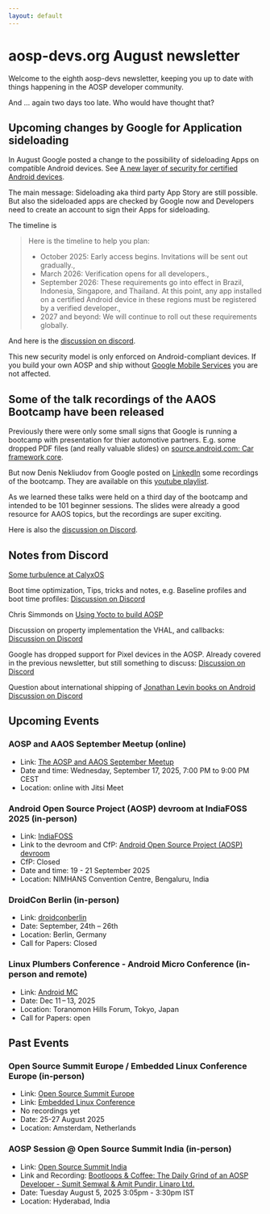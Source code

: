 ```yaml
---
layout: default
---
```


# aosp-devs.org August newsletter

Welcome to the eighth aosp-devs newsletter, keeping you up to date with things
happening in the AOSP developer community.

And … again two days too late. Who would have thought that?


## Upcoming changes by Google for Application sideloading

In August Google posted a change to the possibility of sideloading Apps on
compatible Android devices. See
[A new layer of security for certified Android devices](https://android-developers.googleblog.com/2025/08/elevating-android-security.html).

The main message: Sideloading aka third party App Story are still possible. But
also the sideloaded apps are checked by Google now and Developers need to
create an account to sign their Apps for sideloading.

The timeline is

>  Here is the timeline to help you plan:
>
> * October 2025: Early access begins. Invitations will be sent out gradually.,
> * March 2026: Verification opens for all developers.,
> * September 2026: These requirements go into effect in Brazil, Indonesia, Singapore, and Thailand. At this point, any app installed on a certified Android device in these regions must be registered by a verified developer.,
> * 2027 and beyond: We will continue to roll out these requirements globally.

And here is the [discussion on discord](https://discord.com/channels/1294292505419841678/1294292505927487510/1412024397916672092).

This new security model is only enforced on Android-compliant devices. If you
build your own AOSP and ship without
[Google Mobile Services](https://en.wikipedia.org/wiki/Google_Mobile_Services)
you are not affected.


## Some of the talk recordings of the AAOS Bootcamp have been released

Previously there were only some small signs that Google is running a bootcamp
with presentation for thier automotive partners. E.g. some dropped PDF files (and
really valuable slides) on
[source.android.com: Car framework core](https://source.android.com/docs/automotive/car-framework-core).

But now Denis Nekliudov from Google posted on
[LinkedIn](https://www.linkedin.com/posts/nekdenis_if-you-ever-wondered-what-is-the-android-activity-7361247882152153088-dHdn/)
some recordings of the bootcamp. They are available on this
[youtube playlist](https://www.youtube.com/playlist?list=PLWz5rJ2EKKc9meeN35UTsUJpbt7nZWXHf).

As we learned these talks were held on a third day of the bootcamp and intended
to be 101 beginner sessions. The slides were already a good resource for AAOS
topics, but the recordings are super exciting.

Here is also the [discussion on Discord](https://discord.com/channels/1294292505419841678/1309452712852721696/1405201266077995129).


## Notes from Discord

[Some turbulence at CalyxOS](https://lwn.net/Articles/1033042/)

Boot time optimization, Tips, tricks and notes, e.g. Baseline profiles and boot time profiles:
[Discussion on Discord](https://discord.com/channels/1294292505419841678/1309452712852721696/1405082820333801482)

Chris Simmonds on [Using Yocto to build AOSP](https://www.linkedin.com/pulse/using-yocto-build-aosp-chris-simmonds-ymhof/)

Discussion on property implementation the VHAL, and callbacks:
[Discussion on Discord](https://discord.com/channels/1294292505419841678/1294292505927487510/1407621420879450112)

Google has dropped support for Pixel devices in the AOSP. Already covered in
the previous newsletter, but still something to discuss:
[Discussion on Discord](https://discord.com/channels/1294292505419841678/1294292505927487510/1408413595783528631)

Question about international shipping of [Jonathan Levin books on Android](https://newandroidbook.com/)
[Discussion on Discord](https://discord.com/channels/1294292505419841678/1294292505927487510/1408866621384294431)


## Upcoming Events

### AOSP and AAOS September Meetup (online)

* Link: [The AOSP and AAOS September Meetup](https://www.meetup.com/the-aosp-and-aaos-meetup/events/309610342/)
* Date and time: Wednesday, September 17, 2025, 7:00 PM to 9:00 PM CEST
* Location: online with Jitsi Meet


### Android Open Source Project (AOSP) devroom at IndiaFOSS 2025 (in-person)

* Link: [IndiaFOSS](https://platform.fossunited.org/indiafoss/2025)
* Link to the devroom and CfP: [Android Open Source Project (AOSP) devroom](https://fossunited.org/indiafoss/2025/devrooms/aosp)
* CfP: Closed
* Date and time: 19 - 21 September 2025
* Location: NIMHANS Convention Centre, Bengaluru, India


### DroidCon Berlin (in-person)

* Link: [droidconberlin](https://berlin.droidcon.com/)
* Date: September, 24th – 26th
* Location: Berlin, Germany
* Call for Papers: Closed


### Linux Plumbers Conference - Android Micro Conference (in-person and remote)

* Link: [Android MC](https://lpc.events/event/19/contributions/1992/)
* Date: Dec 11 – 13, 2025
* Location: Toranomon Hills Forum, Tokyo, Japan
* Call for Papers: open


## Past Events

### Open Source Summit Europe / Embedded Linux Conference Europe (in-person)

* Link: [Open Source Summit Europe](https://events.linuxfoundation.org/open-source-summit-europe/about/about-oss/)
* Link: [Embedded Linux Conference](https://embeddedlinuxconference.com/)
* No recordings yet
* Date: 25-27 August 2025
* Location: Amsterdam, Netherlands


### AOSP Session @ Open Source Summit India (in-person)

* Link: [Open Source Summit India](https://events.linuxfoundation.org/open-source-summit-india/)
* Link and Recording: [Bootloops & Coffee: The Daily Grind of an AOSP Developer - Sumit Semwal & Amit Pundir, Linaro Ltd.](https://ossindia2025.sched.com/event/23Jkt/bootloops-coffee-the-daily-grind-of-an-aosp-developer-sumit-semwal-amit-pundir-linaro-ltd?iframe=no)
* Date:  Tuesday August 5, 2025 3:05pm - 3:30pm IST
* Location: Hyderabad, India
